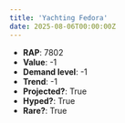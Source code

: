 ```yaml
---
title: 'Yachting Fedora'
date: 2025-08-06T00:00:00Z
---
```

- **RAP**: 7802
- **Value**: -1
- **Demand level**: -1
- **Trend**: -1
- **Projected?**: True
- **Hyped?**: True
- **Rare?**: True
